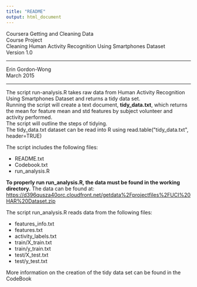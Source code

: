 ```yaml
---
title: "README"
output: html_document
---
```


Coursera Getting and Cleaning Data  
Course Project  
Cleaning Human Activity Recognition Using Smartphones Dataset  
Version 1.0  

---  

Erin Gordon-Wong  
March 2015  

---

The script run-analysis.R takes raw data from Human Activity Recognition Using Smartphones Dataset and returns a tidy data set.  
Running the script will create a text document, **tidy_data.txt**, which returns the mean for feature mean and std features by subject volunteer and activity performed.  
The script will outline the steps of tidying.  
The tidy_data.txt dataset can be read into R using read.table("tidy_data.txt", header=TRUE)  

The script includes the following files:

- README.txt
- Codebook.txt
- run_analysis.R

**To properly run run_analysis.R, the data must be found in the working directory.** 
The data can be found at: https://d396qusza40orc.cloudfront.net/getdata%2Fprojectfiles%2FUCI%20HAR%20Dataset.zip 

The script run_analysis.R reads data from the following files:

- features_info.txt
- features.txt
- activity_labels.txt
- train/X_train.txt
- train/y_train.txt
- test/X_test.txt
- test/y_test.txt

More information on the creation of the tidy data set can be found in the CodeBook
